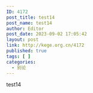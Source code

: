 ```yaml
---
ID: 4172
post_title: test14
post_name: test14
author: Editor
post_date: 2023-09-02 17:05:42
layout: post
link: http://kege.org.cn/4172
published: true
tags: [ ]
categories:
  - 别论
---
```

test14